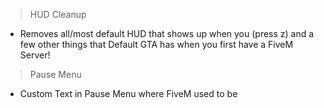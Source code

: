 > HUD Cleanup

- Removes all/most default HUD that shows up when you (press z) and a few other things that Default GTA has when you first have a FiveM Server!

> Pause Menu

- Custom Text in Pause Menu where FiveM used to be
